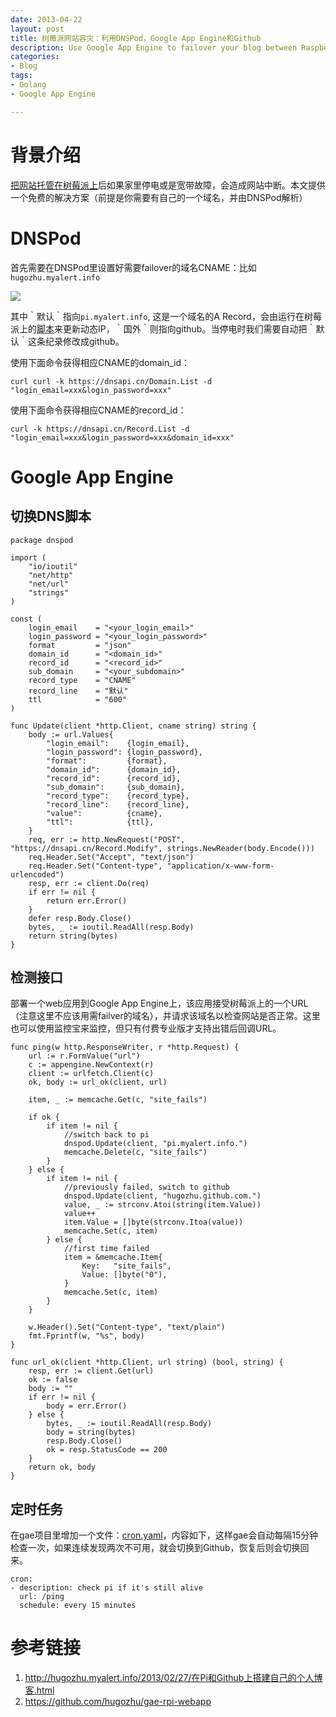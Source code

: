 ```yaml
---
date: 2013-04-22
layout: post
title: 树莓派网站容灾：利用DNSPod，Google App Engine和Github
description: Use Google App Engine to failover your blog between Raspberry Pi and Github
categories:
- Blog
tags:
- Golang
- Google App Engine

---
```



# 背景介绍
[把网站托管在树莓派上](http://hugozhu.myalert.info/2013/02/27/在Pi和Github上搭建自己的个人博客.html)后如果家里停电或是宽带故障，会造成网站中断。本文提供一个免费的解决方案（前提是你需要有自己的一个域名，并由DNSPod解析）

# DNSPod

首先需要在DNSPod里设置好需要failover的域名CNAME：比如`hugozhu.myalert.info`

<img src="https://www.evernote.com/shard/s26/sh/70d9eb43-ff76-4d7f-b6a3-34411eca53cd/a89cccd32eeccae3b6ca3627693f2c9a/deep/0/Screenshot%204/22/13%2011:51%20AM.png"/>

其中｀默认｀指向`pi.myalert.info`, 这是一个域名的A Record，会由运行在树莓派上的[脚本](http://hugozhu.myalert.info/2013/02/26/dynamic-dns-script.html)来更新动态IP，｀国外｀则指向github。当停电时我们需要自动把｀默认｀这条纪录修改成github。

使用下面命令获得相应CNAME的domain_id：

```
curl curl -k https://dnsapi.cn/Domain.List -d "login_email=xxx&login_password=xxx" 
```

使用下面命令获得相应CNAME的record_id：

```
curl -k https://dnsapi.cn/Record.List -d "login_email=xxx&login_password=xxx&domain_id=xxx"
```

# Google App Engine

## 切换DNS脚本

```
package dnspod

import (
	"io/ioutil"
	"net/http"
	"net/url"
	"strings"
)

const (
	login_email    = "<your_login_email>"
	login_password = "<your_login_password>"
	format         = "json"
	domain_id      = "<domain_id>"
	record_id      = "<record_id>"
	sub_domain     = "<your_subdomain>"
	record_type    = "CNAME"
	record_line    = "默认"
	ttl            = "600"
)

func Update(client *http.Client, cname string) string {
	body := url.Values{
		"login_email":    {login_email},
		"login_password": {login_password},
		"format":         {format},
		"domain_id":      {domain_id},
		"record_id":      {record_id},
		"sub_domain":     {sub_domain},
		"record_type":    {record_type},
		"record_line":    {record_line},
		"value":          {cname},
		"ttl":            {ttl},
	}
	req, err := http.NewRequest("POST", "https://dnsapi.cn/Record.Modify", strings.NewReader(body.Encode()))
	req.Header.Set("Accept", "text/json")
	req.Header.Set("Content-type", "application/x-www-form-urlencoded")
	resp, err := client.Do(req)
	if err != nil {
		return err.Error()
	}
	defer resp.Body.Close()
	bytes, _ := ioutil.ReadAll(resp.Body)
	return string(bytes)
}
```

## 检测接口
部署一个web应用到Google App Engine上，该应用接受树莓派上的一个URL（注意这里不应该用需failver的域名），并请求该域名以检查网站是否正常。这里也可以使用监控宝来监控，但只有付费专业版才支持出错后回调URL。

```
func ping(w http.ResponseWriter, r *http.Request) {
	url := r.FormValue("url")
	c := appengine.NewContext(r)
	client := urlfetch.Client(c)
	ok, body := url_ok(client, url)

	item, _ := memcache.Get(c, "site_fails")

	if ok {
		if item != nil {
			//switch back to pi
			dnspod.Update(client, "pi.myalert.info.")
			memcache.Delete(c, "site_fails")
		}
	} else {
		if item != nil {
			//previously failed, switch to github
			dnspod.Update(client, "hugozhu.github.com.")
			value, _ := strconv.Atoi(string(item.Value))
			value++
			item.Value = []byte(strconv.Itoa(value))
			memcache.Set(c, item)
		} else {
			//first time failed
			item = &memcache.Item{
				Key:   "site_fails",
				Value: []byte("0"),
			}
			memcache.Set(c, item)
		}
	}

	w.Header().Set("Content-type", "text/plain")
	fmt.Fprintf(w, "%s", body)
}

func url_ok(client *http.Client, url string) (bool, string) {
	resp, err := client.Get(url)
	ok := false
	body := ""
	if err != nil {
		body = err.Error()
	} else {
		bytes, _ := ioutil.ReadAll(resp.Body)
		body = string(bytes)
		resp.Body.Close()
		ok = resp.StatusCode == 200
	}
	return ok, body
}
```

## 定时任务

在gae项目里增加一个文件：[cron.yaml](https://github.com/hugozhu/gae-rpi-webapp/blob/master/cron.yaml)，内容如下，这样gae会自动每隔15分钟检查一次，如果连续发现两次不可用，就会切换到Github，恢复后则会切换回来。

```
cron:
- description: check pi if it's still alive
  url: /ping
  schedule: every 15 minutes
```



# 参考链接

1. http://hugozhu.myalert.info/2013/02/27/在Pi和Github上搭建自己的个人博客.html
2. https://github.com/hugozhu/gae-rpi-webapp 